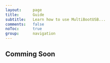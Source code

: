 ```yaml
---
layout: 	page
title:      Guide
subtitle: 	Learn how to use MultiBootUSB...
comments:   false
noToc:      true
group:      navigation
---   
```

## Comming Soon
